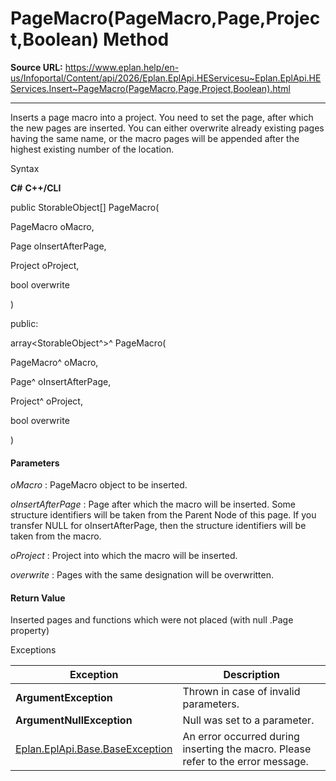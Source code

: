 # PageMacro(PageMacro,Page,Project,Boolean) Method

**Source URL:** https://www.eplan.help/en-us/Infoportal/Content/api/2026/Eplan.EplApi.HEServicesu~Eplan.EplApi.HEServices.Insert~PageMacro(PageMacro,Page,Project,Boolean).html

---

Inserts a page macro into a project. You need to set the page, after which the new pages are inserted. You can either overwrite already existing pages having the same name, or the macro pages will be appended after the highest existing number of the location.

Syntax

**C#**
**C++/CLI**


public StorableObject[] PageMacro( 

   PageMacro oMacro,

   Page oInsertAfterPage,

   Project oProject,

   bool overwrite

)

public:

array<StorableObject^>^ PageMacro( 

   PageMacro^ oMacro,

   Page^ oInsertAfterPage,

   Project^ oProject,

   bool overwrite

)


#### Parameters

*oMacro*
:   PageMacro object to be inserted.

*oInsertAfterPage*
:   Page after which the macro will be inserted. Some structure identifiers will be taken from the Parent Node of this page. If you transfer NULL for oInsertAfterPage, then the structure identifiers will be taken from the macro.

*oProject*
:   Project into which the macro will be inserted.

*overwrite*
:   Pages with the same designation will be overwritten.

#### Return Value

Inserted pages and functions which were not placed (with null .Page property)

Exceptions

| Exception | Description |
| --- | --- |
| **ArgumentException** | Thrown in case of invalid parameters. |
| **ArgumentNullException** | Null was set to a parameter. |
| [Eplan.EplApi.Base.BaseException](Eplan.EplApi.Baseu~Eplan.EplApi.Base.BaseException.html) | An error occurred during inserting the macro. Please refer to the error message. |
